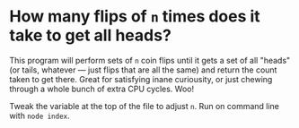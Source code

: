 # How many flips of `n` times does it take to get all heads?

This program will perform sets of `n` coin flips until it gets a set of all "heads" (or tails, whatever — just flips that are all the same) and return the count taken to get there. Great for satisfying inane curiousity, or just chewing through a whole bunch of extra CPU cycles. Woo!

Tweak the variable at the top of the file to adjust `n`. Run on command line with `node index`.
